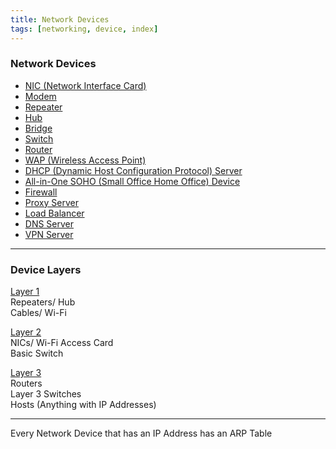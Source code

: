```yaml
---
title: Network Devices
tags: [networking, device, index]
---
```


### Network Devices

* [NIC (Network Interface Card)](NIC%20%28Network%20Interface%20Card%29.md)
* [Modem](Modem.md)
* [Repeater](Repeater.md)
* [Hub](Hub.md)
* [Bridge](Bridge.md)
* [Switch](Switch.md)
* [Router](Router.md)
* [WAP (Wireless Access Point)](WAP%20%28Wireless%20Access%20Point%29.md)
* [DHCP (Dynamic Host Configuration Protocol) Server](DHCP%20%28Dynamic%20Host%20Configuration%20Protocol%29%20Server.md)
* [All-in-One SOHO (Small Office Home Office) Device](All-in-One%20SOHO%20%28Small%20Office%20Home%20Office%29%20Device.md)
* [Firewall](Firewall/Firewall.md)
* [Proxy Server](../Network%20Security/Proxy%20Server.md)
* [Load Balancer](Load%20Balancer.md)
* [DNS Server](DNS%20Server/DNS%20Server.md)
* [VPN Server](VPN%20Server.md)

---

### Device Layers

<u>Layer 1</u>  
Repeaters/ Hub  
Cables/ Wi-Fi

<u>Layer 2</u>  
NICs/ Wi-Fi Access Card  
Basic Switch

<u>Layer 3</u>  
Routers  
Layer 3 Switches  
Hosts (Anything with IP Addresses)

---

Every Network Device that has an IP Address has an ARP Table